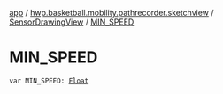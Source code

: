 [app](../../index.md) / [hwp.basketball.mobility.pathrecorder.sketchview](../index.md) / [SensorDrawingView](index.md) / [MIN_SPEED](.)

# MIN_SPEED

`var MIN_SPEED: `[`Float`](https://kotlinlang.org/api/latest/jvm/stdlib/kotlin/-float/index.html)